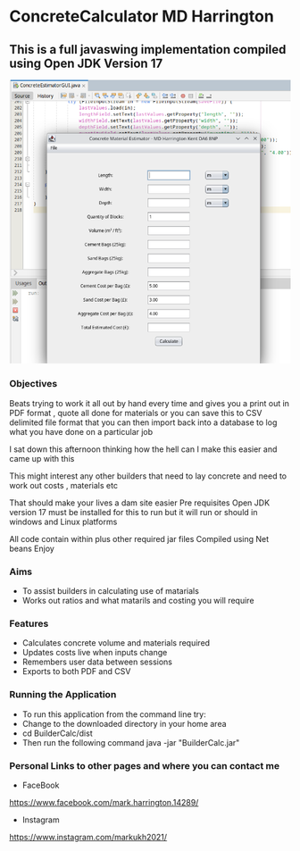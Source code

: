 # ConcreteCalculator  MD Harrington 

## This is a full javaswing implementation  compiled  using Open JDK Version 17

![](app.png?raw=true)




### Objectives 

Beats trying to work it all  out by hand  every time   and gives you a print out  in PDF  format    , quote all  done for materials or you can save this to  CSV delimited file format  that you can then import back into a database to  log what you have done  on a particular job 


I sat  down this afternoon thinking how the hell  can I make this easier and  came up with this 

This might interest any other builders that  need to lay concrete  and need to work out costs  , materials  etc


That should  make your lives a  dam site easier
Pre requisites   Open JDK version 17  must be installed for this to run   but it will run or should in windows  and Linux platforms 


All code contain within  plus other required jar files 
Compiled using Net beans 
Enjoy

### Aims 

* To assist builders in calculating use of matarials 
*  Works out ratios and what matarils and costing you will  require 


### Features 

* Calculates concrete volume and materials required
* Updates costs live when inputs change
* Remembers user data between sessions
* Exports to both PDF and CSV


### Running the Application 

* To run this application from the command line try:  
* Change to the  downloaded  directory in your home  area 
* cd  BuilderCalc/dist
* Then run the following command java -jar "BuilderCalc.jar"


### Personal Links to other pages  and where  you can contact me 



-    FaceBook 

https://www.facebook.com/mark.harrington.14289/

-    Instagram 

https://www.instagram.com/markukh2021/ 


